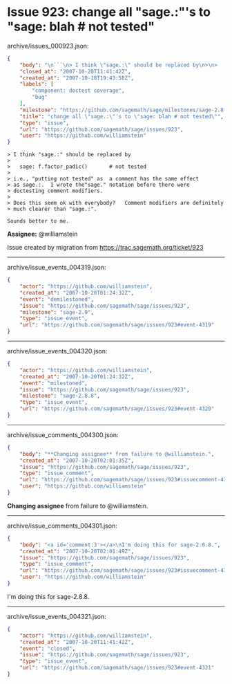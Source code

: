 # Issue 923: change all "sage.:"'s to "sage: blah # not tested"

archive/issues_000923.json:
```json
{
    "body": "\n```\n> I think \"sage.:\" should be replaced by\n>\n>   sage: f.factor_padic()       # not tested\n>\n> i.e., \"putting not tested\" as  a comment has the same effect\n> as sage.:.  I wrote the\"sage.\" notation before there were\n> doctesting comment modifiers.\n>\n> Does this seem ok with everybody?   Comment modifiers are definitely\n> much clearer than \"sage.:\".\n\nSounds better to me.\n```\n\n**Assignee:** @williamstein\n\nIssue created by migration from https://trac.sagemath.org/ticket/923\n\n",
    "closed_at": "2007-10-20T11:41:42Z",
    "created_at": "2007-10-18T19:43:58Z",
    "labels": [
        "component: doctest coverage",
        "bug"
    ],
    "milestone": "https://github.com/sagemath/sage/milestones/sage-2.8.8",
    "title": "change all \"sage.:\"'s to \"sage: blah # not tested\"",
    "type": "issue",
    "url": "https://github.com/sagemath/sage/issues/923",
    "user": "https://github.com/williamstein"
}
```

```
> I think "sage.:" should be replaced by
>
>   sage: f.factor_padic()       # not tested
>
> i.e., "putting not tested" as  a comment has the same effect
> as sage.:.  I wrote the"sage." notation before there were
> doctesting comment modifiers.
>
> Does this seem ok with everybody?   Comment modifiers are definitely
> much clearer than "sage.:".

Sounds better to me.
```

**Assignee:** @williamstein

Issue created by migration from https://trac.sagemath.org/ticket/923





---

archive/issue_events_004319.json:
```json
{
    "actor": "https://github.com/williamstein",
    "created_at": "2007-10-20T01:24:32Z",
    "event": "demilestoned",
    "issue": "https://github.com/sagemath/sage/issues/923",
    "milestone": "sage-2.9",
    "type": "issue_event",
    "url": "https://github.com/sagemath/sage/issues/923#event-4319"
}
```



---

archive/issue_events_004320.json:
```json
{
    "actor": "https://github.com/williamstein",
    "created_at": "2007-10-20T01:24:32Z",
    "event": "milestoned",
    "issue": "https://github.com/sagemath/sage/issues/923",
    "milestone": "sage-2.8.8",
    "type": "issue_event",
    "url": "https://github.com/sagemath/sage/issues/923#event-4320"
}
```



---

archive/issue_comments_004300.json:
```json
{
    "body": "**Changing assignee** from failure to @williamstein.",
    "created_at": "2007-10-20T02:01:35Z",
    "issue": "https://github.com/sagemath/sage/issues/923",
    "type": "issue_comment",
    "url": "https://github.com/sagemath/sage/issues/923#issuecomment-4300",
    "user": "https://github.com/williamstein"
}
```

**Changing assignee** from failure to @williamstein.



---

archive/issue_comments_004301.json:
```json
{
    "body": "<a id='comment:3'></a>\nI'm doing this for sage-2.8.8.",
    "created_at": "2007-10-20T02:01:49Z",
    "issue": "https://github.com/sagemath/sage/issues/923",
    "type": "issue_comment",
    "url": "https://github.com/sagemath/sage/issues/923#issuecomment-4301",
    "user": "https://github.com/williamstein"
}
```

<a id='comment:3'></a>
I'm doing this for sage-2.8.8.



---

archive/issue_events_004321.json:
```json
{
    "actor": "https://github.com/williamstein",
    "created_at": "2007-10-20T11:41:42Z",
    "event": "closed",
    "issue": "https://github.com/sagemath/sage/issues/923",
    "type": "issue_event",
    "url": "https://github.com/sagemath/sage/issues/923#event-4321"
}
```
